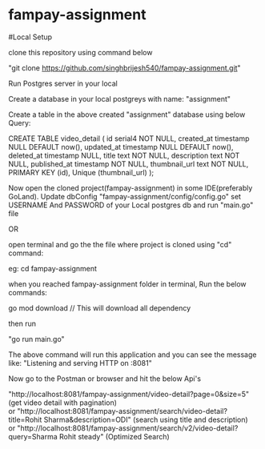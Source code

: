 # fampay-assignment

#Local Setup

clone this repository using command below

"git clone https://github.com/singhbrijesh540/fampay-assignment.git"

Run Postgres server in your local


Create a database in your local postgreys with name: "assignment"



Create a table in the above created "assignment" database using below Query:

CREATE TABLE video_detail (
id serial4 NOT NULL,
created_at timestamp NULL DEFAULT now(),
updated_at timestamp NULL DEFAULT now(),
deleted_at timestamp NULL,
title text NOT NULL,
description text NOT NULL,
published_at timestamp NOT NULL,
thumbnail_url  text NOT NULL,
PRIMARY KEY (id),
Unique (thumbnail_url)
);



Now open the cloned project(fampay-assignment) in some IDE(preferably GoLand).
Update dbConfig "fampay-assignment/config/config.go" set USERNAME And PASSWORD of your Local postgres db and run "main.go" file

OR

open terminal and go the the file where project is cloned using "cd" command: 

eg: cd fampay-assignment

when you reached fampay-assignment folder in terminal, Run the below commands:

go mod download    // This will download all dependency

then run 

"go run main.go"   


The above command will run this application and you can see the message like: "Listening and serving HTTP on :8081" 


Now go to the Postman or browser and hit the below Api's


"http://localhost:8081/fampay-assignment/video-detail?page=0&size=5"                               (get video detail with pagination)  
or
"http://localhost:8081/fampay-assignment/search/video-detail?title=Rohit Sharma&description=ODI"   (search using title and description)            
or
"http://localhost:8081/fampay-assignment/search/v2/video-detail?query=Sharma Rohit steady"         (Optimized Search)


